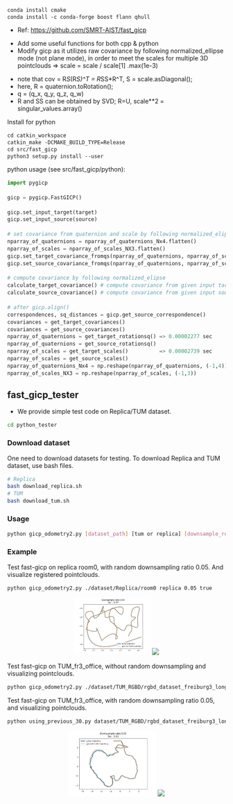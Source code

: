```
conda install cmake
conda install -c conda-forge boost flann qhull
```


* Ref: https://github.com/SMRT-AIST/fast_gicp

- Add some useful functions for both cpp & python
- Modify gicp as it utilizes raw covariance by following normalized_ellipse mode (not plane mode), in order to meet the scales for multiple 3D pointclouds
=> scale = scale / scale[1] .max(1e-3)
  
* note that cov = R*S*(R*S)^T = R*SS*R^T,   S = scale.asDiagonal();
* here, R = quaternion.toRotation();
* q = (q_x, q_y, q_z, q_w)
* R and SS can be obtained by SVD; R=U, scale**2 = singular_values.array()

Install for python
```shell
cd catkin_workspace
catkin_make -DCMAKE_BUILD_TYPE=Release
cd src/fast_gicp
python3 setup.py install --user
```

python usage (see src/fast_gicp/python):

```python
import pygicp

gicp = pygicp.FastGICP()

gicp.set_input_target(target)
gicp.set_input_source(source)

# set covariance from quaternion and scale by following normalized_elipse
nparray_of_quaternions = nparray_of_quaternions_Nx4.flatten()
nparray_of_scales = nparray_of_scales_NX3.flatten()
gicp.set_target_covariance_fromqs(nparray_of_quaternions, nparray_of_scales) => 0.002180 sec
gicp.set_source_covariance_fromqs(nparray_of_quaternions, nparray_of_scales)

# compute covariance by following normalized_elipse
calculate_target_covariance() # compute covariance from given input target pointcloud
calculate_source_covariance() # compute covariance from given input source pointcloud

# after gicp.align()
correspondences, sq_distances = gicp.get_source_correspondence()
covariances = get_target_covariances()
covariances = get_source_covariances()
nparray_of_quaternions = get_target_rotationsq() => 0.00002277 sec
nparray_of_quaternions = get_source_rotationsq() 
nparray_of_scales = get_target_scales()          => 0.00002739 sec
nparray_of_scales = get_source_scales()
nparray_of_quaternions_Nx4 = np.reshape(nparray_of_quaternions, (-1,4))
nparray_of_scales_NX3 = np.reshape(nparray_of_scales, (-1,3))

```
## fast_gicp_tester
- We provide simple test code on Replica/TUM dataset.
```bash
cd python_tester
```

### Download dataset
One need to download datasets for testing. To download Replica and TUM dataset, use bash files.
```bash
# Replica
bash download_replica.sh
# TUM
bash download_tum.sh
```

### Usage

```bash
python gicp_odometry2.py [dataset_path] [tum or replica] [downsample_resolution] [visualize?]
```

### Example
Test fast-gicp on replica room0, with random downsampling ratio 0.05. And visualize registered pointclouds.

```bash
python gicp_odometry2.py ./dataset/Replica/room0 replica 0.05 true
```
<p align="center">
  <img width="35%" src="https://github.com/Lab-of-AI-and-Robotics/fast_gicp/blob/main/data/replica_0.05_traj.png"/>
  <img width="40%" src="https://github.com/Lab-of-AI-and-Robotics/fast_gicp/blob/main/data/replica_0.05_pointcloud.gif"/>
</p>




Test fast-gicp on TUM_fr3_office, without random downsampling and visualizing pointclouds.
```bash
python gicp_odometry2.py ./dataset/TUM_RGBD/rgbd_dataset_freiburg3_long_office_household tum false false
```

Test fast-gicp on TUM_fr3_office, with random downsampling ratio 0.05, and visualizing pointclouds. 
```bash
python using_previous_30.py dataset/TUM_RGBD/rgbd_dataset_freiburg3_long_office_household tum 0.05 true
```

<p align="center">
  <img width="40%" src="https://github.com/Lab-of-AI-and-Robotics/fast_gicp/blob/main/data/tum_30_elipse.png"/>
  <img width="40%" src="https://github.com/Lab-of-AI-and-Robotics/fast_gicp/blob/main/data/tum_30_elipse.gif"/>
</p>





